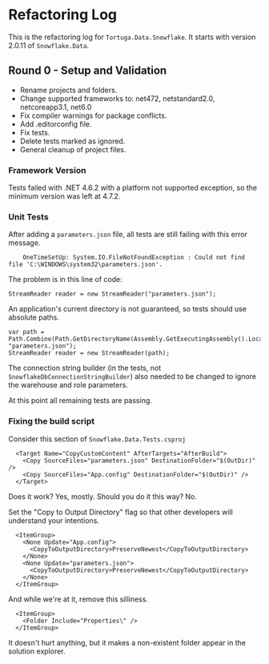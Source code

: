 # Refactoring Log

This is the refactoring log for `Tortuga.Data.Snowflake`. It starts with version 2.0.11 of `Snowflake.Data`.

## Round 0 - Setup and Validation

* Rename projects and folders.
* Change supported frameworks to: net472, netstandard2.0, netcoreapp3.1, net6.0
* Fix compiler warnings for package conflicts.
* Add .editorconfig file.
* Fix tests.
* Delete tests marked as ignored.
* General cleanup of project files.

### Framework Version

Tests failed with .NET 4.6.2 with a platform not supported exception, so the minimum version was left at 4.7.2.


### Unit Tests

After adding a `parameters.json` file, all tests are still failing with this error message. 

```
	OneTimeSetUp: System.IO.FileNotFoundException : Could not find file 'C:\WINDOWS\system32\parameters.json'.
```

The problem is in this line of code:

```
StreamReader reader = new StreamReader("parameters.json");
```

An application's current directory is not guaranteed, so tests should use absolute paths. 

```
var path = Path.Combine(Path.GetDirectoryName(Assembly.GetExecutingAssembly().Location), "parameters.json");
StreamReader reader = new StreamReader(path);
```

The connection string builder (in the tests, not `SnowflakeDbConnectionStringBuilder`) also needed to be changed to ignore the warehouse and role parameters.

At this point all remaining tests are passing. 

### Fixing the build script

Consider this section of `Snowflake.Data.Tests.csproj`

```
  <Target Name="CopyCustomContent" AfterTargets="AfterBuild">
	<Copy SourceFiles="parameters.json" DestinationFolder="$(OutDir)" />
	<Copy SourceFiles="App.config" DestinationFolder="$(OutDir)" />
  </Target>
```

Does it work? Yes, mostly.
Should you do it this way? No.

Set the "Copy to Output Directory" flag so that other developers will understand your intentions.

```
  <ItemGroup>
	<None Update="App.config">
	  <CopyToOutputDirectory>PreserveNewest</CopyToOutputDirectory>
	</None>
	<None Update="parameters.json">
	  <CopyToOutputDirectory>PreserveNewest</CopyToOutputDirectory>
	</None>
  </ItemGroup>
```

And while we're at it, remove this silliness.

```
  <ItemGroup>
	<Folder Include="Properties\" />
  </ItemGroup>
```

It doesn't hurt anything, but it makes a non-existent folder appear in the solution explorer.
